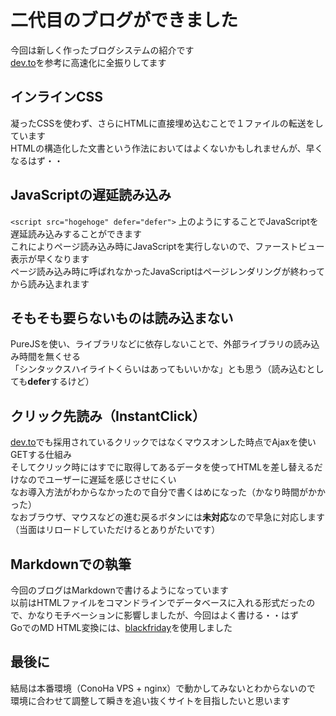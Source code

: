 # 二代目のブログができました
今回は新しく作ったブログシステムの紹介です  
[dev.to](https://dev.to)を参考に高速化に全振りしてます
## インラインCSS
凝ったCSSを使わず、さらにHTMLに直接埋め込むことで１ファイルの転送をしています  
HTMLの構造化した文書という作法においてはよくないかもしれませんが、早くなるはず・・  
## JavaScriptの遅延読み込み
`<script src="hogehoge" defer="defer">`
上のようにすることでJavaScriptを遅延読み込みすることができます  
これによりページ読み込み時にJavaScriptを実行しないので、ファーストビュー表示が早くなります  
ページ読み込み時に呼ばれなかったJavaScriptはページレンダリングが終わってから読み込まれます  
## そもそも要らないものは読み込まない
PureJSを使い、ライブラリなどに依存しないことで、外部ライブラリの読み込み時間を無くせる  
「シンタックスハイライトくらいはあってもいいかな」とも思う（読み込むとしても**defer**するけど）  
## クリック先読み（InstantClick）
[dev.to](https://dev.to)でも採用されているクリックではなくマウスオンした時点でAjaxを使いGETする仕組み  
そしてクリック時にはすでに取得してあるデータを使ってHTMLを差し替えるだけなのでユーザーに遅延を感じさせにくい  
なお導入方法がわからなかったので自分で書くはめになった（かなり時間がかかった）  
なおブラウザ、マウスなどの進む戻るボタンには**未対応**なので早急に対応します（当面はリロードしていただけるとありがたいです）  
## Markdownでの執筆
今回のブログはMarkdownで書けるようになっています  
以前はHTMLファイルをコマンドラインでデータベースに入れる形式だったので、かなりモチベーションに影響しましたが、今回はよく書ける・・はず  
GoでのMD HTML変換には、[blackfriday](https://github.com/russross/blackfriday)を使用しました  
## 最後に
結局は本番環境（ConoHa VPS + nginx）で動かしてみないとわからないので
環境に合わせて調整して瞬きを追い抜くサイトを目指したいと思います
